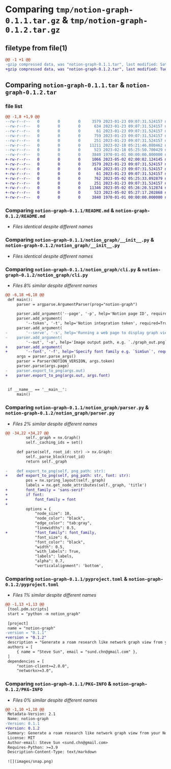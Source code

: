 # Comparing `tmp/notion-graph-0.1.1.tar.gz` & `tmp/notion-graph-0.1.2.tar.gz`

## filetype from file(1)

```diff
@@ -1 +1 @@
-gzip compressed data, was "notion-graph-0.1.1.tar", last modified: Sat Feb 18 05:26:28 2023, max compression
+gzip compressed data, was "notion-graph-0.1.2.tar", last modified: Tue May  2 05:29:07 2023, max compression
```

## Comparing `notion-graph-0.1.1.tar` & `notion-graph-0.1.2.tar`

### file list

```diff
@@ -1,8 +1,9 @@
--rw-r--r--   0        0        0     3579 2023-01-23 09:07:31.524157 notion-graph-0.1.1/README.md
--rw-r--r--   0        0        0      634 2023-01-23 09:07:31.524157 notion-graph-0.1.1/notion_graph/__init__.py
--rw-r--r--   0        0        0       61 2023-01-23 09:07:31.524157 notion-graph-0.1.1/notion_graph/__main__.py
--rw-r--r--   0        0        0      759 2023-01-23 09:07:31.524157 notion-graph-0.1.1/notion_graph/cli.py
--rw-r--r--   0        0        0      251 2023-01-23 09:07:31.524157 notion-graph-0.1.1/notion_graph/helper.py
--rw-r--r--   0        0        0    11211 2023-02-18 05:21:46.080462 notion-graph-0.1.1/notion_graph/parser.py
--rw-r--r--   0        0        0      523 2023-02-18 05:25:50.700429 notion-graph-0.1.1/pyproject.toml
--rw-r--r--   0        0        0     3840 1970-01-01 00:00:00.000000 notion-graph-0.1.1/PKG-INFO
+-rw-r--r--   0        0        0     1066 2023-05-02 02:00:02.124145 notion-graph-0.1.2/LICENSE
+-rw-r--r--   0        0        0     3579 2023-01-23 09:07:31.524157 notion-graph-0.1.2/README.md
+-rw-r--r--   0        0        0      634 2023-01-23 09:07:31.524157 notion-graph-0.1.2/notion_graph/__init__.py
+-rw-r--r--   0        0        0       61 2023-01-23 09:07:31.524157 notion-graph-0.1.2/notion_graph/__main__.py
+-rw-r--r--   0        0        0      762 2023-05-02 05:25:33.092879 notion-graph-0.1.2/notion_graph/cli.py
+-rw-r--r--   0        0        0      251 2023-01-23 09:07:31.524157 notion-graph-0.1.2/notion_graph/helper.py
+-rw-r--r--   0        0        0    11346 2023-05-02 05:26:20.512874 notion-graph-0.1.2/notion_graph/parser.py
+-rw-r--r--   0        0        0      523 2023-05-02 05:27:17.202868 notion-graph-0.1.2/pyproject.toml
+-rw-r--r--   0        0        0     3840 1970-01-01 00:00:00.000000 notion-graph-0.1.2/PKG-INFO
```

### Comparing `notion-graph-0.1.1/README.md` & `notion-graph-0.1.2/README.md`

 * *Files identical despite different names*

### Comparing `notion-graph-0.1.1/notion_graph/__init__.py` & `notion-graph-0.1.2/notion_graph/__init__.py`

 * *Files identical despite different names*

### Comparing `notion-graph-0.1.1/notion_graph/cli.py` & `notion-graph-0.1.2/notion_graph/cli.py`

 * *Files 8% similar despite different names*

```diff
@@ -6,18 +6,18 @@
 def main():
     parser = argparse.ArgumentParser(prog="notion-graph")
 
     parser.add_argument('--page', '-p', help='Notion page ID', required=True)
     parser.add_argument(
         '--token', '-t', help='Notion integration token', required=True)
     parser.add_argument(
-        '--serve', '-s', help='Running a web page to display graph view', required=False)
-    parser.add_argument(
         '--out', '-o', help='Image output path, e.g. `./graph_out.png`', required=False, default="./graph_out.png")
+    parser.add_argument(
+        '--font', '-f', help='Specify font family e.g. `SimSun`', required=False)
     args = parser.parse_args()
     parser = Parser(NOTION_VERSION, args.token)
     parser.parse(args.page)
-    parser.export_to_png(args.out)
+    parser.export_to_png(args.out, args.font)
 
 
 if __name__ == '__main__':
     main()
```

### Comparing `notion-graph-0.1.1/notion_graph/parser.py` & `notion-graph-0.1.2/notion_graph/parser.py`

 * *Files 2% similar despite different names*

```diff
@@ -34,22 +34,27 @@
         self._graph = nx.Graph()
         self._caching_ids = set()
 
     def parse(self, root_id: str) -> nx.Graph:
         self._parse_block(root_id)
         return self._graph
 
-    def export_to_png(self, png_path: str):
+    def export_to_png(self, png_path: str, font: str):
         pos = nx.spring_layout(self._graph)
         labels = nx.get_node_attributes(self._graph, 'title')
+        font_family = 'sans-serif'
+        if font:
+            font_family = font
+
         options = {
             "node_size": 10,
             "node_color": "black",
             "edge_color": "tab:gray",
             "linewidths": 0.5,
+            "font_family": font_family,
             "font_size": 6,
             "font_color": "black",
             "width": 0.5,
             "with_labels": True,
             "labels": labels,
             "alpha": 0.7,
             "verticalalignment": 'bottom',
```

### Comparing `notion-graph-0.1.1/pyproject.toml` & `notion-graph-0.1.2/pyproject.toml`

 * *Files 1% similar despite different names*

```diff
@@ -1,13 +1,13 @@
 [tool.pdm.scripts]
 start = "python -m notion_graph"
 
 [project]
 name = "notion-graph"
-version = "0.1.1"
+version = "0.1.2"
 description = "Generate a roam research like network graph view from your Notion pages."
 authors = [
     { name = "Steve Sun", email = "sund.chn@gmail.com" },
 ]
 dependencies = [
     "notion-client>=2.0.0",
     "networkx>=3.0",
```

### Comparing `notion-graph-0.1.1/PKG-INFO` & `notion-graph-0.1.2/PKG-INFO`

 * *Files 0% similar despite different names*

```diff
@@ -1,10 +1,10 @@
 Metadata-Version: 2.1
 Name: notion-graph
-Version: 0.1.1
+Version: 0.1.2
 Summary: Generate a roam research like network graph view from your Notion pages.
 License: MIT
 Author-email: Steve Sun <sund.chn@gmail.com>
 Requires-Python: >=3.9
 Description-Content-Type: text/markdown
 
 ![](images/snap.png)
```

